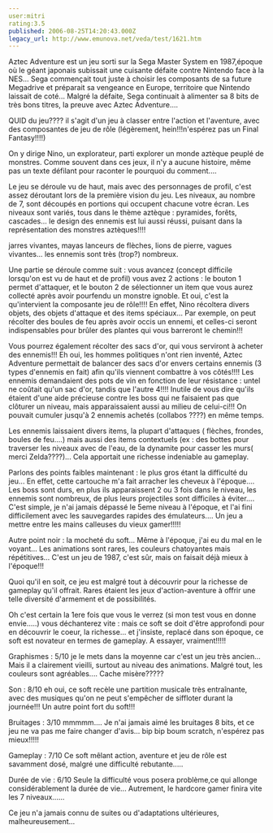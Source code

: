 ```yaml
---
user:mitri
rating:3.5
published: 2006-08-25T14:20:43.000Z
legacy_url: http://www.emunova.net/veda/test/1621.htm
---
```

Aztec Adventure est un jeu sorti sur la Sega Master System en 1987,époque où le géant japonais subissait une cuisante défaite contre Nintendo face à la NES... Sega commençait tout juste à choisir les composants de sa future Megadrive et préparait sa vengeance en Europe, territoire que Nintendo laissait de coté... Malgré la défaite, Sega continuait à alimenter sa 8 bits de très bons titres, la preuve avec Aztec Adventure....  

  

QUID du jeu???? il s'agit d'un jeu à classer entre l'action et l'aventure, avec des composantes de jeu de rôle (légèrement, hein!!!n'espérez pas un Final Fantasy!!!!)  

  

On y dirige Nino, un explorateur, parti explorer un monde aztèque peuplé de monstres. Comme souvent dans ces jeux, il n'y a aucune histoire, même pas un texte défilant pour raconter le pourquoi du comment....  

  

Le jeu se déroule vu de haut, mais avec des personnages de profil, c'est assez déroutant lors de la première vision du jeu. Les niveaux, au nombre de 7, sont découpés en portions qui occupent chacune votre écran. Les niveaux sont variés, tous dans le thème aztèque : pyramides, forêts, cascades... le design des ennemis est lui aussi réussi, puisant dans la représentation des monstres aztèques!!!!  

jarres vivantes, mayas lanceurs de flèches, lions de pierre, vagues vivantes... les ennemis sont très (trop?) nombreux.  

  

Une partie se déroule comme suit : vous avancez (concept difficile lorsqu'on est vu de haut et de profil) vous avez 2 actions : le bouton 1 permet d'attaquer, et le bouton 2 de sélectionner un item que vous aurez collecté après avoir pourfendu un monstre ignoble. Et oui, c'est la qu'intervient la composante jeu de rôle!!!! En effet, Nino récoltera divers objets, des objets d'attaque et des items spéciaux... Par exemple, on peut récolter des boules de feu après avoir occis un ennemi, et celles-ci seront indispensables pour brûler des plantes qui vous barreront le chemin!!!  

  

Vous pourrez également récolter des sacs d'or, qui vous serviront à acheter des ennemis!!! Eh oui, les hommes politiques n'ont rien inventé, Aztec Adventure permettait de balancer des sacs d'or envers certains ennemis (3 types d'ennemis en fait) afin qu'ils viennent combattre à vos côtés!!!! Les ennemis demandaient des pots de vin en fonction de leur résistance : untel ne coûtait qu'un sac d'or, tandis que l'autre 4!!!! Inutile de vous dire qu'ils étaient d'une aide précieuse contre les boss qui ne faisaient pas que clôturer un niveau, mais apparaissaient aussi au milieu de celui-ci!!! On pouvait cumuler jusqu'à 2 ennemis achetés (collabos ????) en même temps.  

  

Les ennemis laissaient divers items, la plupart d'attaques ( flèches, frondes, boules de feu....) mais aussi des items contextuels (ex : des bottes pour traverser les niveaux avec de l'eau, de la dynamite pour casser les murs( merci Zelda????)... Cela apportait une richesse indeniable au gameplay.  

  

Parlons des points faibles maintenant : le plus gros étant la difficulté du jeu... En effet, cette cartouche m'a fait arracher les cheveux à l'époque.... Les boss sont durs, en plus ils apparaissent 2 ou 3 fois dans le niveau, les ennemis sont nombreux, de plus leurs projectiles sont difficiles à éviter.... C'est simple, je n'ai jamais dépassé le 5eme niveau à l'époque, et l'ai fini difficilement avec les sauvegardes rapides des émulateurs.... Un jeu a mettre entre les mains calleuses du vieux gamer!!!!!  

  

Autre point noir : la mocheté du soft... Même à l'époque, j'ai eu du mal en le voyant... Les animations sont rares, les couleurs chatoyantes mais répétitives... C'est un jeu de 1987, c'est sûr, mais on faisait déjà mieux à l'époque!!!  

  

Quoi qu'il en soit, ce jeu est malgré tout à découvrir pour la richesse de gameplay qu'il offrait. Rares étaient les jeux d'action-aventure à offrir une telle diversité d'armement et de possibilités.  

  

Oh c'est certain la 1ere fois que vous le verrez (si mon test vous en donne envie.....) vous déchanterez vite : mais ce soft se doit d'être approfondi pour en découvrir le coeur, la richesse... et j'insiste, replacé dans son époque, ce soft est novateur en termes de gameplay. A essayer, vraiment!!!!!  

  

Graphismes : 5/10 je le mets dans la moyenne car c'est un jeu très ancien... Mais il a clairement vieilli, surtout au niveau des animations. Malgré tout, les couleurs sont agréables.... Cache misère?????  

  

Son : 8/10 eh oui, ce soft recèle une partition musicale très entraînante, avec des musiques qu'on ne peut s'empêcher de siffloter durant la journée!!! Un autre point fort du soft!!!  

  

Bruitages : 3/10 mmmmm.... Je n'ai jamais aimé les bruitages 8 bits, et ce jeu ne va pas me faire changer d'avis... bip bip boum scratch, n'espérez pas mieux!!!!!  

  

Gameplay : 7/10 Ce soft mêlant action, aventure et jeu de rôle est savamment dosé, malgré une difficulté rebutante.....  

  

Durée de vie : 6/10 Seule la difficulté vous posera problème,ce qui allonge considérablement la durée de vie... Autrement, le hardcore gamer finira vite les 7 niveaux......  

  

Ce jeu n'a jamais connu de suites ou d'adaptations ultérieures, malheureusement...